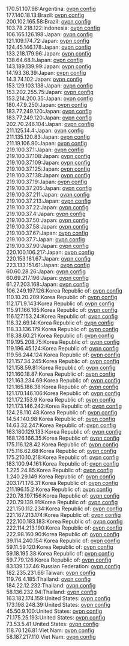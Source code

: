 170.51.107.98:Argentina: [ovpn config](vpn/170_51_107_98.ovpn)  
177.140.18.13:Brazil: [ovpn config](vpn/177_140_18_13.ovpn)  
200.102.165.58:Brazil: [ovpn config](vpn/200_102_165_58.ovpn)  
103.78.218.122:Indonesia: [ovpn config](vpn/103_78_218_122.ovpn)  
106.165.126.198:Japan: [ovpn config](vpn/106_165_126_198.ovpn)  
121.109.174.72:Japan: [ovpn config](vpn/121_109_174_72.ovpn)  
124.45.146.178:Japan: [ovpn config](vpn/124_45_146_178.ovpn)  
133.218.179.96:Japan: [ovpn config](vpn/133_218_179_96.ovpn)  
138.64.68.1:Japan: [ovpn config](vpn/138_64_68_1.ovpn)  
143.189.139.99:Japan: [ovpn config](vpn/143_189_139_99.ovpn)  
14.193.36.39:Japan: [ovpn config](vpn/14_193_36_39.ovpn)  
14.3.74.102:Japan: [ovpn config](vpn/14_3_74_102.ovpn)  
153.129.103.138:Japan: [ovpn config](vpn/153_129_103_138.ovpn)  
153.202.255.75:Japan: [ovpn config](vpn/153_202_255_75.ovpn)  
153.214.200.35:Japan: [ovpn config](vpn/153_214_200_35.ovpn)  
180.47.9.250:Japan: [ovpn config](vpn/180_47_9_250.ovpn)  
183.77.249.120:Japan: [ovpn config](vpn/183_77_249_120.ovpn)  
183.77.249.120:Japan: [ovpn config](vpn/183_77_249_120.ovpn)  
202.70.246.104:Japan: [ovpn config](vpn/202_70_246_104.ovpn)  
211.125.14.4:Japan: [ovpn config](vpn/211_125_14_4.ovpn)  
211.135.120.83:Japan: [ovpn config](vpn/211_135_120_83.ovpn)  
211.19.106.90:Japan: [ovpn config](vpn/211_19_106_90.ovpn)  
219.100.37.1:Japan: [ovpn config](vpn/219_100_37_1.ovpn)  
219.100.37.108:Japan: [ovpn config](vpn/219_100_37_108.ovpn)  
219.100.37.109:Japan: [ovpn config](vpn/219_100_37_109.ovpn)  
219.100.37.125:Japan: [ovpn config](vpn/219_100_37_125.ovpn)  
219.100.37.138:Japan: [ovpn config](vpn/219_100_37_138.ovpn)  
219.100.37.19:Japan: [ovpn config](vpn/219_100_37_19.ovpn)  
219.100.37.205:Japan: [ovpn config](vpn/219_100_37_205.ovpn)  
219.100.37.211:Japan: [ovpn config](vpn/219_100_37_211.ovpn)  
219.100.37.213:Japan: [ovpn config](vpn/219_100_37_213.ovpn)  
219.100.37.22:Japan: [ovpn config](vpn/219_100_37_22.ovpn)  
219.100.37.4:Japan: [ovpn config](vpn/219_100_37_4.ovpn)  
219.100.37.50:Japan: [ovpn config](vpn/219_100_37_50.ovpn)  
219.100.37.58:Japan: [ovpn config](vpn/219_100_37_58.ovpn)  
219.100.37.67:Japan: [ovpn config](vpn/219_100_37_67.ovpn)  
219.100.37.7:Japan: [ovpn config](vpn/219_100_37_7.ovpn)  
219.100.37.90:Japan: [ovpn config](vpn/219_100_37_90.ovpn)  
220.100.106.217:Japan: [ovpn config](vpn/220_100_106_217.ovpn)  
220.153.181.67:Japan: [ovpn config](vpn/220_153_181_67.ovpn)  
223.133.151.61:Japan: [ovpn config](vpn/223_133_151_61.ovpn)  
60.60.28.26:Japan: [ovpn config](vpn/60_60_28_26.ovpn)  
60.69.217.196:Japan: [ovpn config](vpn/60_69_217_196.ovpn)  
61.27.203.168:Japan: [ovpn config](vpn/61_27_203_168.ovpn)  
106.249.197.126:Korea Republic of: [ovpn config](vpn/106_249_197_126.ovpn)  
110.10.20.209:Korea Republic of: [ovpn config](vpn/110_10_20_209.ovpn)  
112.171.9.143:Korea Republic of: [ovpn config](vpn/112_171_9_143.ovpn)  
115.91.166.165:Korea Republic of: [ovpn config](vpn/115_91_166_165.ovpn)  
116.127.153.24:Korea Republic of: [ovpn config](vpn/116_127_153_24.ovpn)  
118.32.69.14:Korea Republic of: [ovpn config](vpn/118_32_69_14.ovpn)  
118.33.136.179:Korea Republic of: [ovpn config](vpn/118_33_136_179.ovpn)  
118.38.60.21:Korea Republic of: [ovpn config](vpn/118_38_60_21.ovpn)  
119.195.208.75:Korea Republic of: [ovpn config](vpn/119_195_208_75.ovpn)  
119.196.45.124:Korea Republic of: [ovpn config](vpn/119_196_45_124.ovpn)  
119.56.244.124:Korea Republic of: [ovpn config](vpn/119_56_244_124.ovpn)  
121.157.34.245:Korea Republic of: [ovpn config](vpn/121_157_34_245.ovpn)  
121.158.59.81:Korea Republic of: [ovpn config](vpn/121_158_59_81.ovpn)  
121.160.18.87:Korea Republic of: [ovpn config](vpn/121_160_18_87.ovpn)  
121.163.234.69:Korea Republic of: [ovpn config](vpn/121_163_234_69.ovpn)  
121.165.186.38:Korea Republic of: [ovpn config](vpn/121_165_186_38.ovpn)  
121.170.146.106:Korea Republic of: [ovpn config](vpn/121_170_146_106.ovpn)  
121.172.153.9:Korea Republic of: [ovpn config](vpn/121_172_153_9.ovpn)  
121.173.146.242:Korea Republic of: [ovpn config](vpn/121_173_146_242.ovpn)  
124.28.110.48:Korea Republic of: [ovpn config](vpn/124_28_110_48.ovpn)  
14.54.140.98:Korea Republic of: [ovpn config](vpn/14_54_140_98.ovpn)  
14.63.32.247:Korea Republic of: [ovpn config](vpn/14_63_32_247.ovpn)  
163.180.129.133:Korea Republic of: [ovpn config](vpn/163_180_129_133.ovpn)  
168.126.166.35:Korea Republic of: [ovpn config](vpn/168_126_166_35.ovpn)  
175.116.128.42:Korea Republic of: [ovpn config](vpn/175_116_128_42.ovpn)  
175.116.62.68:Korea Republic of: [ovpn config](vpn/175_116_62_68.ovpn)  
175.210.10.218:Korea Republic of: [ovpn config](vpn/175_210_10_218.ovpn)  
183.100.94.161:Korea Republic of: [ovpn config](vpn/183_100_94_161.ovpn)  
1.225.24.85:Korea Republic of: [ovpn config](vpn/1_225_24_85.ovpn)  
1.240.29.149:Korea Republic of: [ovpn config](vpn/1_240_29_149.ovpn)  
203.171.176.31:Korea Republic of: [ovpn config](vpn/203_171_176_31.ovpn)  
211.196.15.2:Korea Republic of: [ovpn config](vpn/211_196_15_2.ovpn)  
220.78.197.156:Korea Republic of: [ovpn config](vpn/220_78_197_156.ovpn)  
220.79.139.91:Korea Republic of: [ovpn config](vpn/220_79_139_91.ovpn)  
221.150.112.234:Korea Republic of: [ovpn config](vpn/221_150_112_234.ovpn)  
221.167.213.174:Korea Republic of: [ovpn config](vpn/221_167_213_174.ovpn)  
222.100.183.183:Korea Republic of: [ovpn config](vpn/222_100_183_183.ovpn)  
222.114.213.190:Korea Republic of: [ovpn config](vpn/222_114_213_190.ovpn)  
222.98.160.90:Korea Republic of: [ovpn config](vpn/222_98_160_90.ovpn)  
39.114.240.154:Korea Republic of: [ovpn config](vpn/39_114_240_154.ovpn)  
59.11.59.120:Korea Republic of: [ovpn config](vpn/59_11_59_120.ovpn)  
59.18.195.38:Korea Republic of: [ovpn config](vpn/59_18_195_38.ovpn)  
59.7.79.126:Korea Republic of: [ovpn config](vpn/59_7_79_126.ovpn)  
83.139.137.46:Russian Federation: [ovpn config](vpn/83_139_137_46.ovpn)  
182.235.231.66:Taiwan: [ovpn config](vpn/182_235_231_66.ovpn)  
119.76.4.185:Thailand: [ovpn config](vpn/119_76_4_185.ovpn)  
184.22.12.232:Thailand: [ovpn config](vpn/184_22_12_232.ovpn)  
58.136.232.94:Thailand: [ovpn config](vpn/58_136_232_94.ovpn)  
163.182.174.159:United States: [ovpn config](vpn/163_182_174_159.ovpn)  
173.198.248.39:United States: [ovpn config](vpn/173_198_248_39.ovpn)  
45.50.9.100:United States: [ovpn config](vpn/45_50_9_100.ovpn)  
71.175.25.193:United States: [ovpn config](vpn/71_175_25_193.ovpn)  
73.53.5.41:United States: [ovpn config](vpn/73_53_5_41.ovpn)  
118.70.126.81:Viet Nam: [ovpn config](vpn/118_70_126_81.ovpn)  
58.187.217.110:Viet Nam: [ovpn config](vpn/58_187_217_110.ovpn)  
